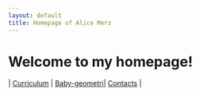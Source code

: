 ```yaml
---
layout: default
title: Homepage of Alice Merz
---
```

# Welcome to my homepage!
| [Curriculum](./curriculum.html)    | [Baby-geometri](./babygeometri.html)| [Contacts](./contacts.html)     |


